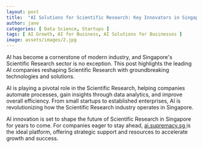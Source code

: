 ```yaml
---
layout: post
title:  "AI Solutions for Scientific Research: Key Innovators in Singapore"
author: jane
categories: [ Data Science, Startups ]
tags: [ AI Growth, AI for Business, AI Solutions for Businesses ]
image: assets/images/2.jpg
---
```


AI has become a cornerstone of modern industry, and Singapore's Scientific Research sector is no exception. This post highlights the leading AI companies reshaping Scientific Research with groundbreaking technologies and solutions.

AI is playing a pivotal role in the Scientific Research, helping companies automate processes, gain insights through data analytics, and improve overall efficiency. From small startups to established enterprises, AI is revolutionizing how the Scientific Research industry operates in Singapore.

AI innovation is set to shape the future of Scientific Research in Singapore for years to come. For companies eager to stay ahead, <a href="https://ai.supremacy.sg" target="_blank"> ai.supremacy.sg </a> is the ideal platform, offering strategic support and resources to accelerate growth and success.
